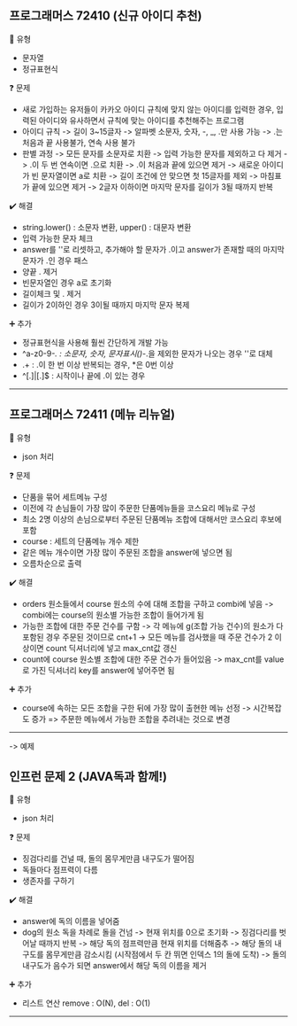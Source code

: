 ## 프로그래머스 72410 (신규 아이디 추천)
:pushpin: 유형
* 문자열
* 정규표현식

:question: 문제
* 새로 가입하는 유저들이 카카오 아이디 규칙에 맞지 않는 아이디를 입력한 경우,
  입력된 아이디와 유사하면서 규칙에 맞는 아이디를 추천해주는 프로그램
* 아이디 규칙
  -> 길이 3~15글자
  -> 알파벳 소문자, 숫자, -, _, .만 사용 가능
  -> .는 처음과 끝 사용불가, 연속 사용 불가
* 판별 과정
  -> 모든 문자를 소문자로 치환
  -> 입력 가능한 문자를 제외하고 다 제거
  -> .이 두 번 연속이면 .으로 치환
  -> .이 처음과 끝에 있으면 제거
  -> 새로운 아이디가 빈 문자열이면 a로 치환
  -> 길이 조건에 안 맞으면 첫 15글자를 제외 -> 마침표가 끝에 있으면 제거
  -> 2글자 이하이면 마지막 문자를 길이가 3될 때까지 반복

:heavy_check_mark: 해결
* string.lower() : 소문자 변환, upper() : 대문자 변환
* 입력 가능한 문자 체크
* answer를 ''로 리셋하고, 추가해야 할 문자가 .이고 answer가 존재할 때의 마지막 문자가 .인 경우 패스
* 양끝 . 제거
* 빈문자열인 경우 a로 초기화
* 길이체크 및 . 제거
* 길이가 2이하인 경우 3이될 때까지 마지막 문자 복제

:heavy_plus_sign: 추가
* 정규표현식을 사용해 훨씬 간단하게 개발 가능
* ^a-z0-9\-_. : 소문자, 숫자, 문자표시(\)-_.을 제외한 문자가 나오는 경우 ''로 대체
* \.+ : .이 한 번 이상 반복되는 경우, *은 0번 이상
* ^[.]|[.]$ : 시작이나 끝에 .이 있는 경우
  
---

## 프로그래머스 72411 (메뉴 리뉴얼)
:pushpin: 유형
* json 처리

:question: 문제
* 단품을 묶어 세트메뉴 구성
* 이전에 각 손님들이 가장 많이 주문한 단품메뉴들을 코스요리 메뉴로 구성
* 최소 2명 이상의 손님으로부터 주문된 단품메뉴 조합에 대해서만 코스요리 후보에 포함
* course : 세트의 단품메뉴 개수 제한
* 같은 메뉴 개수이면 가장 많이 주문된 조합을 answer에 넣으면 됨
* 오름차순으로 출력

:heavy_check_mark: 해결
* orders 원소들에서 course 원소의 수에 대해 조합을 구하고 combi에 넣음
  -> combi에는 course의 원소별 가능한 조합이 들어가게 됨
* 가능한 조합에 대한 주문 건수를 구함
  -> 각 메뉴에 g(조합 가능 건수)의 원소가 다 포함된 경우 주문된 것이므로 cnt+1
  -> 모든 메뉴를 검사했을 때 주문 건수가 2 이상이면 count 딕셔너리에 넣고 max_cnt값 갱신
* count에 course 원소별 조합에 대한 주문 건수가 들어있음
  -> max_cnt를 value로 가진 딕셔너리 key를 answer에 넣어주면 됨 
  
:heavy_plus_sign: 추가
* course에 속하는 모든 조합을 구한 뒤에 가장 많이 출현한 메뉴 선정 -> 시간복잡도 증가
  => 주문한 메뉴에서 가능한 조합을 추려내는 것으로 변경
  
---

-> 예제

## 인프런 문제 2 (JAVA독과 함께!)
:pushpin: 유형
* json 처리

:question: 문제
* 징검다리를 건널 때, 돌의 몸무게만큼 내구도가 떨어짐
* 독들마다 점프력이 다름
* 생존자를 구하기

:heavy_check_mark: 해결
* answer에 독의 이름을 넣어줌
* dog의 원소 독을 차례로 돌을 건넘
  -> 현재 위치를 0으로 초기화
  -> 징검다리를 벗어날 때까지 반복
  -> 해당 독의 점프력만큼 현재 위치를 더해줌추
  -> 해당 돌의 내구도를 몸무게만큼 감소시킴 (시작점에서 두 칸 뛰면 인덱스 1의 돌에 도착)
  -> 돌의 내구도가 음수가 되면 answer에서 해당 독의 이름을 제거
  
:heavy_plus_sign: 추가
* 리스트 연산 remove : O(N), del : O(1)
  
---